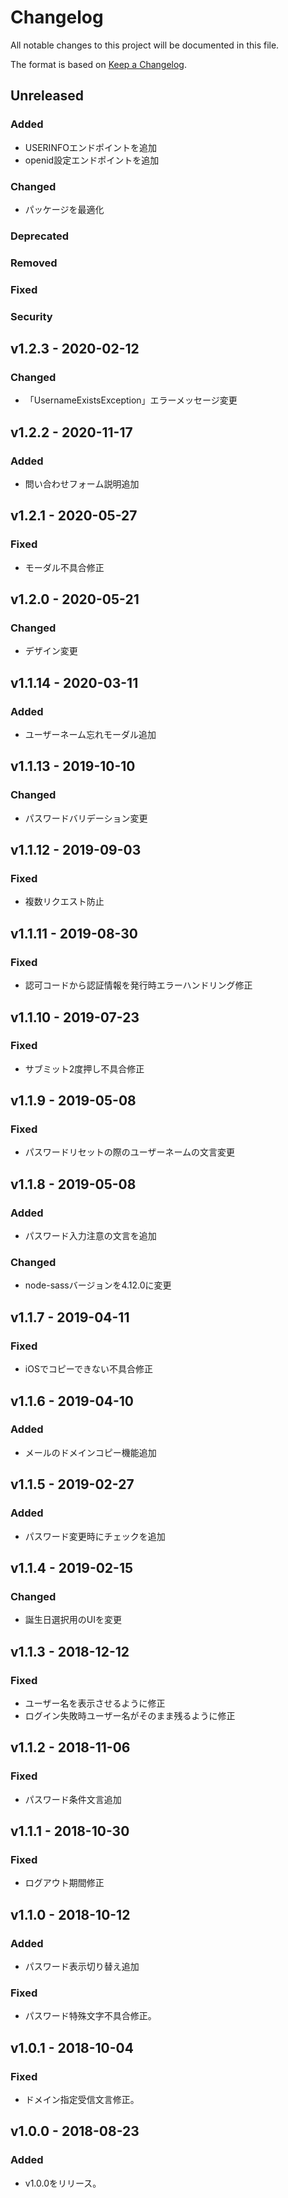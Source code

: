 # Changelog

All notable changes to this project will be documented in this file.

The format is based on [Keep a Changelog](http://keepachangelog.com/).

## Unreleased

### Added

- USERINFOエンドポイントを追加
- openid設定エンドポイントを追加

### Changed

- パッケージを最適化

### Deprecated

### Removed

### Fixed

### Security

## v1.2.3 - 2020-02-12
### Changed
 - 「UsernameExistsException」エラーメッセージ変更

## v1.2.2 - 2020-11-17
### Added
 - 問い合わせフォーム説明追加

## v1.2.1 - 2020-05-27
### Fixed
 - モーダル不具合修正

 ## v1.2.0 - 2020-05-21
### Changed
 - デザイン変更

## v1.1.14 - 2020-03-11
### Added
 - ユーザーネーム忘れモーダル追加

## v1.1.13 - 2019-10-10
### Changed
 - パスワードバリデーション変更

## v1.1.12 - 2019-09-03
### Fixed
- 複数リクエスト防止

## v1.1.11 - 2019-08-30
### Fixed
- 認可コードから認証情報を発行時エラーハンドリング修正

## v1.1.10 - 2019-07-23
### Fixed
- サブミット2度押し不具合修正

## v1.1.9 - 2019-05-08
### Fixed
- パスワードリセットの際のユーザーネームの文言変更

## v1.1.8 - 2019-05-08
### Added
- パスワード入力注意の文言を追加
### Changed
- node-sassバージョンを4.12.0に変更

## v1.1.7 - 2019-04-11
### Fixed
- iOSでコピーできない不具合修正

## v1.1.6 - 2019-04-10
### Added
- メールのドメインコピー機能追加

## v1.1.5 - 2019-02-27
### Added
- パスワード変更時にチェックを追加

## v1.1.4 - 2019-02-15
### Changed
- 誕生日選択用のUIを変更

## v1.1.3 - 2018-12-12
### Fixed
- ユーザー名を表示させるように修正
- ログイン失敗時ユーザー名がそのまま残るように修正

## v1.1.2 - 2018-11-06
### Fixed
- パスワード条件文言追加

## v1.1.1 - 2018-10-30
### Fixed
- ログアウト期間修正

## v1.1.0 - 2018-10-12
### Added
- パスワード表示切り替え追加
### Fixed
- パスワード特殊文字不具合修正。

## v1.0.1 - 2018-10-04
### Fixed
- ドメイン指定受信文言修正。

## v1.0.0 - 2018-08-23
### Added
- v1.0.0をリリース。
